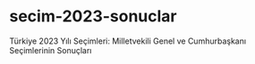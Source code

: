 # secim-2023-sonuclar
Türkiye 2023 Yılı Seçimleri: Milletvekili Genel ve Cumhurbaşkanı Seçimlerinin Sonuçları
